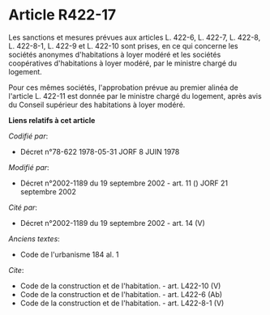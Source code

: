 # Article R422-17

Les sanctions et mesures prévues aux articles L. 422-6, L. 422-7, L. 422-8, L. 422-8-1, L. 422-9 et L. 422-10 sont prises, en
ce qui concerne les sociétés anonymes d'habitations à loyer modéré et les sociétés coopératives d'habitations à loyer modéré,
par le ministre chargé du logement. 

Pour ces mêmes sociétés, l'approbation prévue au premier alinéa de l'article L. 422-11 est donnée par le ministre chargé du
logement, après avis du Conseil supérieur des habitations à loyer modéré.

**Liens relatifs à cet article**

_Codifié par_:

  - Décret n°78-622 1978-05-31 JORF 8 JUIN 1978

_Modifié par_:

  - Décret n°2002-1189 du 19 septembre 2002 - art. 11 () JORF 21 septembre 2002

_Cité par_:

  - Décret n°2002-1189 du 19 septembre 2002 - art. 14 (V)

_Anciens textes_:

  - Code de l'urbanisme 184 al. 1

_Cite_:

  - Code de la construction et de l'habitation. - art. L422-10 (V)
  - Code de la construction et de l'habitation. - art. L422-6 (Ab)
  - Code de la construction et de l'habitation. - art. L422-8-1 (V)
